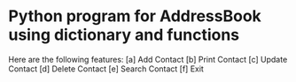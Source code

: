 # Python program for AddressBook using dictionary and functions

Here are the following features:
[a] Add Contact
[b] Print Contact
[c] Update Contact
[d] Delete Contact
[e] Search Contact
[f] Exit
 
